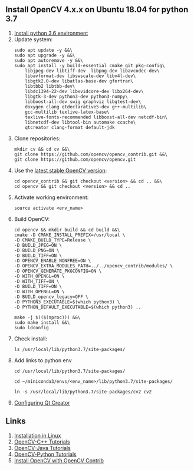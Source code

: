 ## Install OpenCV 4.x.x on Ubuntu 18.04 for python 3.7
1. [Install python 3.6 environment](python_environment.md)
1. Update system:
    ```
    sudo apt update -y &&\
    sudo apt upgrade -y &&\
    sudo apt autoremove -y &&\
    sudo apt install -y build-essential cmake git pkg-config\
        libjpeg-dev libtiff-dev  libpng-dev libavcodec-dev\
        libavformat-dev libswscale-dev libv4l-dev\
        libgtk2.0-dev libatlas-base-dev gfortran\
        libtbb2 libtbb-dev\
        libdc1394-22-dev libxvidcore-dev libx264-dev\
        libgtk-3-dev python3-dev python3-numpy\
        libboost-all-dev swig graphviz libgtest-dev\
        doxygen clang qtdeclarative5-dev g++-multilib\
        gcc-multilib texlive-latex-base\
        texlive-fonts-recommended libboost-all-dev netcdf-bin\
        libnetcdf-dev libtool-bin automake ccache\
        qtcreator clang-format default-jdk
    ```
1. Clone repositories:
    ```
    mkdir cv && cd cv &&\
    git clone https://github.com/opencv/opencv_contrib.git &&\
    git clone https://github.com/opencv/opencv.git
    ```
1. Use the [latest stable OpenCV version](https://opencv.org/releases.html):
    ```
    cd opencv_contrib && git checkout <version> && cd .. &&\
    cd opencv && git checkout <version> && cd ..
    ```
1. Activate working environment:
    ```
    source activate <env_name>
    ```
1. Build OpenCV:
    ```
    cd opencv && mkdir build && cd build &&\
    cmake -D CMAKE_INSTALL_PREFIX=/usr/local \
    -D CMAKE_BUILD_TYPE=Release \
    -D BUILD_JPEG=ON \
    -D BUILD_PNG=ON \
    -D BUILD_TIFF=ON \
    -D OPENCV_ENABLE_NONFREE=ON \
    -D OPENCV_EXTRA_MODULES_PATH=../../opencv_contrib/modules/ \
    -D OPENCV_GENERATE_PKGCONFIG=ON \
    -D WITH_OPENGL=ON \
    -D WITH_TIFF=ON \
    -D BUILD_TIFF=ON \
    -D WITH_OPENGL=ON \
    -D BUILD_opencv_legacy=OFF \
    -D PYTHON3_EXECUTABLE=$(which python3) \
    -D PYTHON_DEFAULT_EXECUTABLE=$(which python3) ..
    ```
    ```
    make -j $(($(nproc))) &&\
    sudo make install &&\
    sudo ldconfig
    ```
1. Check install:
    ```
    ls /usr/local/lib/python3.7/site-packages/
    ```
1. Add links to python env
    ```
    cd /usr/local/lib/python3.7/site-packages/
    ```
    ```
    cd ~/miniconda3/envs/<env_name>/lib/python3.7/site-packages/
    ```
    ```
    ln -s /usr/local/lib/python3.7/site-packages/cv2 cv2
    ```
1. [Configuring Qt Creator](https://github.com/SpaceV2/Notes/blob/master/qtcreator.md)

## Links
1. [Installation in Linux](https://docs.opencv.org/3.1.0/d7/d9f/tutorial_linux_install.html)
2. [OpenCV-C++ Tutorials](https://docs.opencv.org/2.4/doc/tutorials/tutorials.html)
3. [OpenCV-Java Tutorials](http://opencv-java-tutorials.readthedocs.io/en/latest/)
4. [OpenCV-Python Tutorials](https://opencv-python-tutroals.readthedocs.io/en/latest/index.html)
5. [Install OpenCV with OpenCV Contrib](https://github.com/roshanpoudyal/Linux/wiki/Install-OpenCV-with-OpenCV-Contrib-(OpenCV-extra-modules)-on-Linux)
